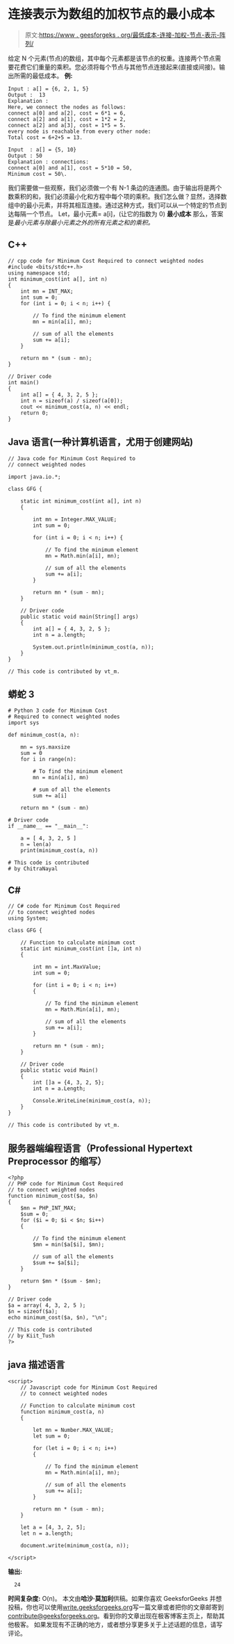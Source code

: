# 连接表示为数组的加权节点的最小成本

> 原文:[https://www . geesforgeks . org/最低成本-连接-加权-节点-表示-阵列/](https://www.geeksforgeeks.org/minimum-cost-connect-weighted-nodes-represented-array/)

给定 N 个元素(节点)的数组，其中每个元素都是该节点的权重。连接两个节点需要花费它们重量的乘积。您必须将每个节点与其他节点连接起来(直接或间接)。输出所需的最低成本。
**例:**

```
Input : a[] = {6, 2, 1, 5}
Output :  13
Explanation : 
Here, we connect the nodes as follows:
connect a[0] and a[2], cost = 6*1 = 6,
connect a[2] and a[1], cost = 1*2 = 2,
connect a[2] and a[3], cost = 1*5 = 5.
every node is reachable from every other node:
Total cost = 6+2+5 = 13.

Input  : a[] = {5, 10}
Output : 50
Explanation : connections:
connect a[0] and a[1], cost = 5*10 = 50,
Minimum cost = 50\. 
```

我们需要做一些观察，我们必须做一个有 N-1 条边的连通图。由于输出将是两个数乘积的和，我们必须最小化和方程中每个项的乘积。我们怎么做？显然，选择数组中的最小元素，并将其相互连接。通过这种方式，我们可以从一个特定的节点到达每隔一个节点。
Let，最小元素= a[i]，(让它的指数为 0)
**最小成本**
那么，答案是*最小元素与除最小元素之外的所有元素之和的乘积。*

## C++

```
// cpp code for Minimum Cost Required to connect weighted nodes
#include <bits/stdc++.h>
using namespace std;
int minimum_cost(int a[], int n)
{
    int mn = INT_MAX;
    int sum = 0;
    for (int i = 0; i < n; i++) {

        // To find the minimum element
        mn = min(a[i], mn);

        // sum of all the elements
        sum += a[i];
    }

    return mn * (sum - mn);
}

// Driver code
int main()
{
    int a[] = { 4, 3, 2, 5 };
    int n = sizeof(a) / sizeof(a[0]);
    cout << minimum_cost(a, n) << endl;
    return 0;
}
```

## Java 语言(一种计算机语言，尤用于创建网站)

```
// Java code for Minimum Cost Required to
// connect weighted nodes

import java.io.*;

class GFG {

    static int minimum_cost(int a[], int n)
    {

        int mn = Integer.MAX_VALUE;
        int sum = 0;

        for (int i = 0; i < n; i++) {

            // To find the minimum element
            mn = Math.min(a[i], mn);

            // sum of all the elements
            sum += a[i];
        }

        return mn * (sum - mn);
    }

    // Driver code
    public static void main(String[] args)
    {
        int a[] = { 4, 3, 2, 5 };
        int n = a.length;

        System.out.println(minimum_cost(a, n));
    }
}

// This code is contributed by vt_m.
```

## 蟒蛇 3

```
# Python 3 code for Minimum Cost
# Required to connect weighted nodes
import sys

def minimum_cost(a, n):

    mn = sys.maxsize
    sum = 0
    for i in range(n):

        # To find the minimum element
        mn = min(a[i], mn)

        # sum of all the elements
        sum += a[i]

    return mn * (sum - mn)

# Driver code
if __name__ == "__main__":

    a = [ 4, 3, 2, 5 ]
    n = len(a)
    print(minimum_cost(a, n))

# This code is contributed
# by ChitraNayal
```

## C#

```
// C# code for Minimum Cost Required
// to connect weighted nodes
using System;

class GFG {

    // Function to calculate minimum cost
    static int minimum_cost(int []a, int n)
    {

        int mn = int.MaxValue;
        int sum = 0;

        for (int i = 0; i < n; i++)
        {

            // To find the minimum element
            mn = Math.Min(a[i], mn);

            // sum of all the elements
            sum += a[i];
        }

        return mn * (sum - mn);
    }

    // Driver code
    public static void Main()
    {
        int []a = {4, 3, 2, 5};
        int n = a.Length;

        Console.WriteLine(minimum_cost(a, n));
    }
}

// This code is contributed by vt_m.
```

## 服务器端编程语言（Professional Hypertext Preprocessor 的缩写）

```
<?php
// PHP code for Minimum Cost Required
// to connect weighted nodes
function minimum_cost($a, $n)
{
    $mn = PHP_INT_MAX;
    $sum = 0;
    for ($i = 0; $i < $n; $i++)
    {

        // To find the minimum element
        $mn = min($a[$i], $mn);

        // sum of all the elements
        $sum += $a[$i];
    }

    return $mn * ($sum - $mn);
}

// Driver code
$a = array( 4, 3, 2, 5 );
$n = sizeof($a);
echo minimum_cost($a, $n), "\n";

// This code is contributed
// by Kiit_Tush
?>
```

## java 描述语言

```
<script>
    // Javascript code for Minimum Cost Required
    // to connect weighted nodes

    // Function to calculate minimum cost
    function minimum_cost(a, n)
    {

        let mn = Number.MAX_VALUE;
        let sum = 0;

        for (let i = 0; i < n; i++)
        {

            // To find the minimum element
            mn = Math.min(a[i], mn);

            // sum of all the elements
            sum += a[i];
        }

        return mn * (sum - mn);
    }

    let a = [4, 3, 2, 5];
    let n = a.length;

    document.write(minimum_cost(a, n));

</script>
```

**输出:**

```
  24
```

**时间复杂度:** O(n)。
本文由**哈沙·莫加利**供稿。如果你喜欢 GeeksforGeeks 并想投稿，你也可以使用[write.geeksforgeeks.org](https://write.geeksforgeeks.org)写一篇文章或者把你的文章邮寄到 contribute@geeksforgeeks.org。看到你的文章出现在极客博客主页上，帮助其他极客。
如果发现有不正确的地方，或者想分享更多关于上述话题的信息，请写评论。